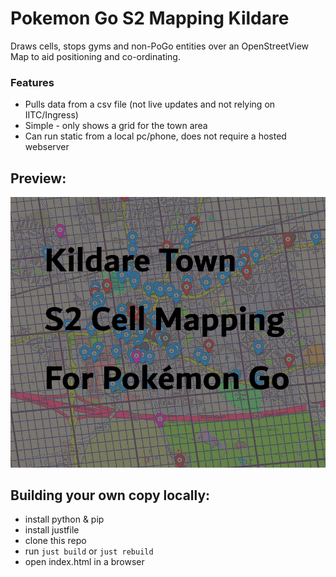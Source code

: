 # Pokemon Go S2 Mapping Kildare

Draws cells, stops gyms and non-PoGo entities over an OpenStreetView  
Map to aid positioning and co-ordinating.

### Features
- Pulls data from a csv file (not live updates and not relying on IITC/Ingress)
- Simple - only shows a grid for the town area
- Can run static from a local pc/phone, does not require a hosted webserver

## Preview:
![map preview](pogo-kildare.png)


## Building your own copy locally:

- install python & pip
- install justfile
- clone this repo
- run ```just build``` or ```just rebuild```
- open index.html in a browser

